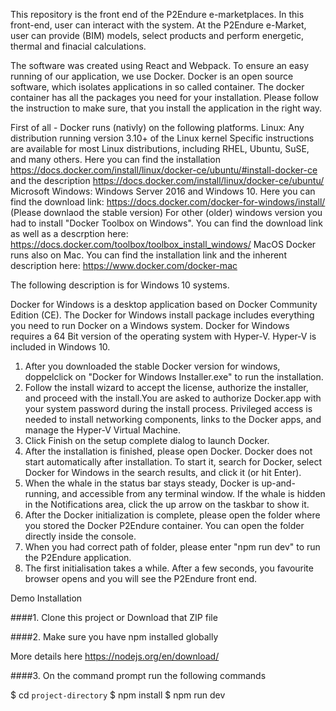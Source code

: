 This repository is the front end of the P2Endure e-marketplaces. In this front-end, user can interact with the system. At the P2Endure e-Market, user can provide (BIM) models, select products and perform energetic, thermal and finacial calculations. 

The software was created using React and Webpack.
To ensure an easy running of our application, we use Docker.
Docker is an open source software, which isolates applications in so called container. The docker container has all the packages you need 
for your installation.
Please follow the instruction to make sure, that you install the application in the right way.

 First of all - Docker runs (nativly) on the following platforms.
 Linux:
    Any distribution running version 3.10+ of the Linux kernel
    Specific instructions are available for most Linux distributions, including RHEL, Ubuntu, SuSE, and many others.
    Here you can find the installation https://docs.docker.com/install/linux/docker-ce/ubuntu/#install-docker-ce and the description https://docs.docker.com/install/linux/docker-ce/ubuntu/
Microsoft Windows:
    Windows Server 2016 and Windows 10. Here you can find the download link: https://docs.docker.com/docker-for-windows/install/ (Please downlaod the stable version)
    For other (older) windows version you had to install "Docker Toolbox on Windows". You can find the download link as well as a descrption here: https://docs.docker.com/toolbox/toolbox_install_windows/
MacOS
    Docker runs also on Mac.
    You can find the installation link and the inherent description here: https://www.docker.com/docker-mac

The following description is for Windows 10 systems.

Docker for Windows is a desktop application based on Docker Community Edition (CE). The Docker for Windows install package includes everything you need to run Docker on a Windows system. Docker for Windows requires a 64 Bit version of the operating system with Hyper-V. Hyper-V is included in Windows 10.

1) After you downloaded the stable Docker version for windows, doppelclick on "Docker for Windows Installer.exe" to run the installation.
2) Follow the install wizard to accept the license, authorize the installer, and proceed with the install.You are asked to authorize Docker.app with     your system password during the install process. Privileged access is needed to install networking components, links to the Docker apps, and          manage the Hyper-V Virtual Machine.
3) Click Finish on the setup complete dialog to launch Docker.
4) After the installation is finished, please open Docker. Docker does not start automatically after installation. To start it, search for Docker,       select Docker for Windows in the search results, and click it (or hit Enter). 
5) When the whale in the status bar stays steady, Docker is up-and-running, and accessible from any terminal window. If the whale is hidden in the       Notifications area, click the up arrow on the taskbar to show it.
6) After the Docker initialization is complete, please open the folder where you stored the Docker P2Endure container. You can open the folder           directly inside the console.
7) When you had correct path of folder, please enter "npm run dev" to run the P2Endure application.
8) The first initialisation takes a while. After a few seconds, you favourite browser opens and you will see the P2Endure front end.






Demo Installation

####1. Clone this project or Download that ZIP file

####2. Make sure you have npm installed globally

More details here https://nodejs.org/en/download/

####3. On the command prompt run the following commands

$ cd `project-directory`
$ npm install
$ npm run dev

